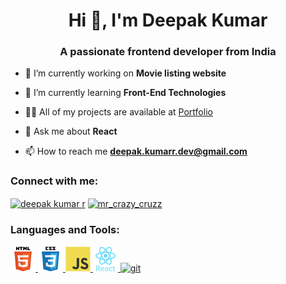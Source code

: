 <h1 align="center">Hi 👋, I'm Deepak Kumar</h1>
<h3 align="center">A passionate frontend developer from India</h3>

- 🔭 I’m currently working on **Movie listing website**

- 🌱 I’m currently learning **Front-End Technologies**

- 👨‍💻 All of my projects are available at [Portfolio](https://deepakkumar0622.github.io/portfolio-v1/)

- 💬 Ask me about **React**

- 📫 How to reach me **deepak.kumarr.dev@gmail.com**

<h3 align="left">Connect with me:</h3>
<p align="left">
<a href="www.linkedin.com/in/deepak-kumar-dev22
" target="blank"><img align="center" src="https://raw.githubusercontent.com/rahuldkjain/github-profile-readme-generator/master/src/images/icons/Social/linked-in-alt.svg" alt="deepak kumar r" height="30" width="40" /></a>
<a href="https://instagram.com/mr_crazy_cruzz" target="blank"><img align="center" src="https://raw.githubusercontent.com/rahuldkjain/github-profile-readme-generator/master/src/images/icons/Social/instagram.svg" alt="mr_crazy_cruzz" height="30" width="40" /></a>
</p>

<h3 align="left">Languages and Tools:</h3> 
<p align="left">
  <!-- Languages -->
  <a href="https://www.w3.org/html/" target="_blank" rel="noreferrer">
    <img src="https://raw.githubusercontent.com/devicons/devicon/master/icons/html5/html5-original-wordmark.svg" alt="html5" width="40" height="40"/> 
  </a> 
  <a href="https://www.w3schools.com/css/" target="_blank" rel="noreferrer">
    <img src="https://raw.githubusercontent.com/devicons/devicon/master/icons/css3/css3-original-wordmark.svg" alt="css3" width="40" height="40"/> 
  </a> 
  <a href="https://developer.mozilla.org/en-US/docs/Web/JavaScript" target="_blank" rel="noreferrer">
    <img src="https://raw.githubusercontent.com/devicons/devicon/master/icons/javascript/javascript-original.svg" alt="javascript" width="40" height="40"/> 
  </a>
  
  <a href="https://reactjs.org/" target="_blank" rel="noreferrer">
    <img src="https://raw.githubusercontent.com/devicons/devicon/master/icons/react/react-original-wordmark.svg" alt="react" width="40" height="40"/> 
  </a>
  
  <!-- Tools -->
  <a href="https://git-scm.com/" target="_blank" rel="noreferrer">
    <img src="https://www.vectorlogo.zone/logos/git-scm/git-scm-icon.svg" alt="git" width="40" height="40"/> 
  </a>
</p>
